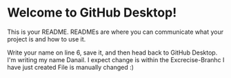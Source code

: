 # Welcome to GitHub Desktop!

This is your README. READMEs are where you can communicate what your project is and how to use it.

Write your name on line 6, save it, and then head back to GitHub Desktop.
I'm writing my name Danail. I expect change is within the Excrecise-Branhc I have just created
File is manually changed :)
